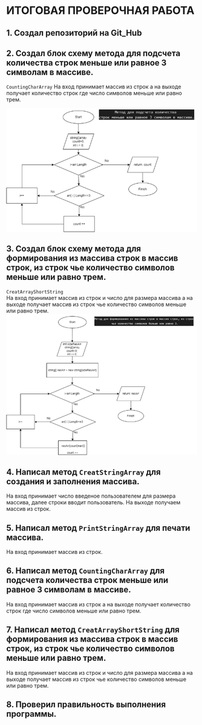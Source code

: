 # ИТОГОВАЯ ПРОВЕРОЧНАЯ РАБОТА
## 1. Создал репозиторий на Git_Hub

## 2. Создал блок схему метода для подсчета количества строк меньше или равное 3 символам в массиве.

`CountingCharArray`
На вход принимает массив из строк а на выходе получает количество строк  где число символов меньше или равно трем.

![Logo](Metod_1.png)

## 3. Создал блок схему метода для формирования из массива строк в массив строк, из строк чье количество символов меньше или равно трем.
`CreatArrayShortString`  
На вход принимает массив из строк и число для размера массива а на выходе получает массив  из строк чье количество символов меньше или равно трем.
![Logo](Metod_2.png)

## 4. Написал метод `CreatStringArray` для создания и заполнения массива.
На вход принимает число введеное пользователем для размера массива, далее строки вводит пользователь.
На выходе получаем массив из строк.

## 5. Написал метод `PrintStringArray` для печати массива.
На вход принимает массив из строк.

## 6. Написал метод `CountingCharArray` для подсчета количества строк меньше или равное 3 символам в массиве.
На вход принимает массив из строк а на выходе получает количество строк  где число символов меньше или равно трем.

## 7. Написал метод `CreatArrayShortString`  для формирования из массива строк в массив строк, из строк чье количество символов меньше или равно трем.
На вход принимает массив из строк и число для размера массива а на выходе получает массив  из строк чье количество символов меньше или равно трем.

## 8. Проверил правильность выполнения программы.